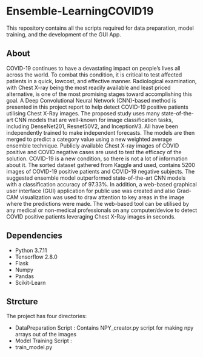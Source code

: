 # Ensemble-LearningCOVID19
This repository contains all the scripts required for data preparation, model training, and the development of the GUI App.
## About
COVID-19 continues to have a devastating impact on people’s lives all across the
world. To combat this condition, it is critical to test affected patients in a quick, lowcost, and effective manner. Radiological examination, with Chest X-ray being the most readily available and least priced alternative, is one of the most promising stages toward accomplishing this goal. A Deep Convolutional Neural Network (CNN)-based
method is presented in this project report to help detect COVID-19 positive patients utilising Chest X-Ray images. The proposed study uses many state-of-the-art CNN models that are well-known for image classification tasks, including DenseNet201, Resnet50V2, and InceptionV3. All have been independently trained to make independent forecasts. The models are then merged to predict a category value using a new weighted average ensemble technique. Publicly available Chest X-ray images of
COVID positive and COVID negative cases are used to test the efficacy of the solution. COVID-19 is a new condition, so there is not a lot of information about it. The sorted dataset gathered from Kaggle and used, contains 5200 images of COVID-19 positive patients and COVID-19 negative subjects. The suggested ensemble model outperformed state-of-the-art CNN models with a classification accuracy of 97.33%. In addition, a web-based graphical user interface (GUI) application for public use was created and also Grad-CAM visualization was used to draw attention to key areas in the image where the predictions were made. The web-based tool can be utilised by
any medical or non-medical professionals on any computer/device to detect COVID positive patients leveraging Chest X-Ray images in seconds.

## Dependencies 
*  Python 3.7.11
*  Tensorflow 2.8.0
*  Flask
*  Numpy
*  Pandas
*  Scikit-Learn

## Strcture
The project has four directories:
*  DataPreparation Script : Contains NPY_creator.py script for making npy arrays out of the images
*  Model Training Script :
  *  train_model.py
